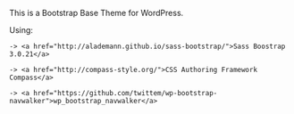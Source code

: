 This is a Bootstrap Base Theme for WordPress.

Using:

	-> <a href="http://alademann.github.io/sass-bootstrap/">Sass Boostrap 3.0.21</a>

	-> <a href="http://compass-style.org/">CSS Authoring Framework Compass</a>

	-> <a href="https://github.com/twittem/wp-bootstrap-navwalker">wp_bootstrap_navwalker</a>
